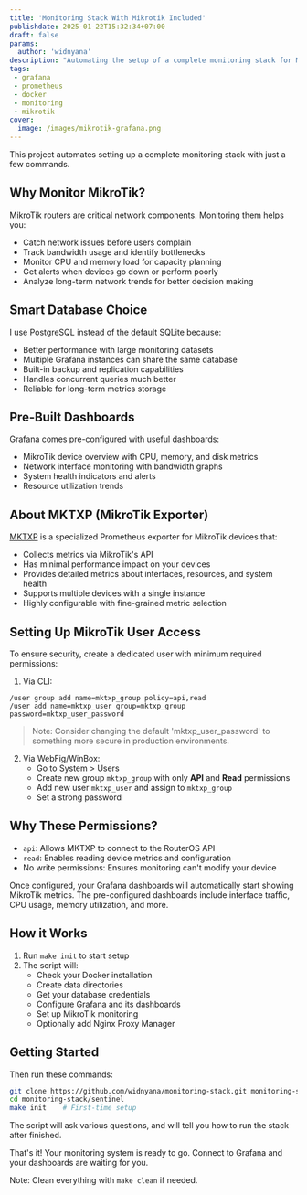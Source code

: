 ```yaml
---
title: 'Monitoring Stack With Mikrotik Included'
publishdate: 2025-01-22T15:32:34+07:00
draft: false
params: 
  author: 'widnyana'
description: "Automating the setup of a complete monitoring stack for MikroTik and more."
tags:
 - grafana
 - prometheus
 - docker
 - monitoring
 - mikrotik
cover:
  image: /images/mikrotik-grafana.png
---
```


This project automates setting up a complete monitoring stack with just a few commands.

## Why Monitor MikroTik?

MikroTik routers are critical network components. Monitoring them helps you:
- Catch network issues before users complain
- Track bandwidth usage and identify bottlenecks
- Monitor CPU and memory load for capacity planning
- Get alerts when devices go down or perform poorly
- Analyze long-term network trends for better decision making

## Smart Database Choice

I use PostgreSQL instead of the default SQLite because:
- Better performance with large monitoring datasets
- Multiple Grafana instances can share the same database
- Built-in backup and replication capabilities
- Handles concurrent queries much better
- Reliable for long-term metrics storage

## Pre-Built Dashboards

Grafana comes pre-configured with useful dashboards:
- MikroTik device overview with CPU, memory, and disk metrics
- Network interface monitoring with bandwidth graphs
- System health indicators and alerts
- Resource utilization trends


## About MKTXP (MikroTik Exporter)

[MKTXP](https://github.com/akpw/mktxp) is a specialized Prometheus exporter for MikroTik devices that:
- Collects metrics via MikroTik's API
- Has minimal performance impact on your devices
- Provides detailed metrics about interfaces, resources, and system health
- Supports multiple devices with a single instance
- Highly configurable with fine-grained metric selection

## Setting Up MikroTik User Access

To ensure security, create a dedicated user with minimum required permissions:

1. Via CLI:
```routeros
/user group add name=mktxp_group policy=api,read
/user add name=mktxp_user group=mktxp_group password=mktxp_user_password
```

> Note: Consider changing the default 'mktxp_user_password' to something more secure in production environments.

2. Via WebFig/WinBox:
   - Go to System > Users
   - Create new group `mktxp_group` with only **API** and **Read** permissions
   - Add new user `mktxp_user` and assign to `mktxp_group`
   - Set a strong password

## Why These Permissions?

- `api`: Allows MKTXP to connect to the RouterOS API
- `read`: Enables reading device metrics and configuration
- No write permissions: Ensures monitoring can't modify your device

Once configured, your Grafana dashboards will automatically start showing MikroTik metrics. The pre-configured dashboards include interface traffic, CPU usage, memory utilization, and more.

## How it Works

1. Run `make init` to start setup
2. The script will:
   - Check your Docker installation
   - Create data directories
   - Get your database credentials
   - Configure Grafana and its dashboards
   - Set up MikroTik monitoring
   - Optionally add Nginx Proxy Manager

## Getting Started

Then run these commands:
```bash
git clone https://github.com/widnyana/monitoring-stack.git monitoring-stack
cd monitoring-stack/sentinel
make init    # First-time setup
```

The script will ask various questions, and will tell you how to run the stack after finished.

That's it! Your monitoring system is ready to go. Connect to Grafana and your dashboards are waiting for you.

Note: Clean everything with `make clean` if needed.